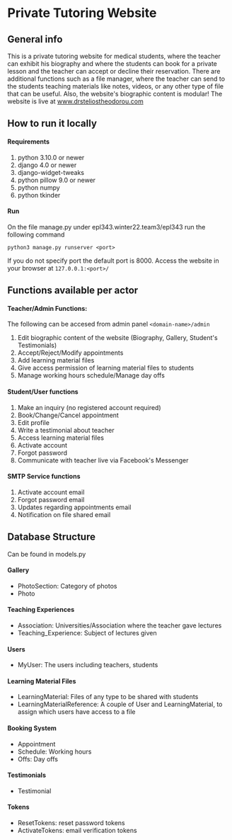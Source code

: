 # Private Tutoring Website
## General info
This is a private tutoring website for medical students, where the teacher can exhibit his biography and where the students can book for a private lesson and the teacher can accept or decline their reservation.
There are additional functions such as a file manager, where the teacher can send to the students teaching materials like notes, videos, or any other type of file that can be useful.
Also, the website's biographic content is modular!
The website is live at www.drsteliostheodorou.com

## How to run it locally
#### Requirements
1. python 3.10.0 or newer
2. django 4.0 or newer
3. django-widget-tweaks
4. python pillow 9.0 or newer
5. python numpy
6. python tkinder

#### Run
On the file manage.py under epl343.winter22.team3/epl343 run the following command
```
python3 manage.py runserver <port>
```
If you do not specify port the default port is 8000.
Access the website in your browser at `127.0.0.1:<port>/`


## Functions available per actor
#### Teacher/Admin Functions:
The following can be accesed from admin panel `<domain-name>/admin`
1. Edit biographic content of the website (Biography, Gallery, Student's Testimonials)
2. Accept/Reject/Modify appointments
3. Add learning material files
4. Give access permission of learning material files to students
5. Manage working hours schedule/Manage day offs


#### Student/User functions
1. Make an inquiry (no registered account required)
2. Book/Change/Cancel appointment
3. Edit profile
4. Write a testimonial about teacher
5. Access learning material files
6. Activate account
7. Forgot password
8. Communicate with teacher live via Facebook's Messenger

#### SMTP Service functions
1. Activate account email
2. Forgot password email
3. Updates regarding appointments email
4. Notification on file shared email


## Database Structure
Can be found in models.py
#### Gallery
* PhotoSection: Category of photos
* Photo

#### Teaching Experiences
* Association: Universities/Association where the teacher gave lectures
* Teaching_Experience: Subject of lectures given

#### Users
* MyUser: The users including teachers, students

#### Learning Material Files
* LearningMaterial: Files of any type to be shared with students
* LearningMaterialReference: A couple of User and LearningMaterial, to assign which users have access to a file
  
#### Booking System
* Appointment
* Schedule: Working hours
* Offs: Day offs

#### Testimonials
* Testimonial
  
#### Tokens
* ResetTokens: reset password tokens
* ActivateTokens: email verification tokens



